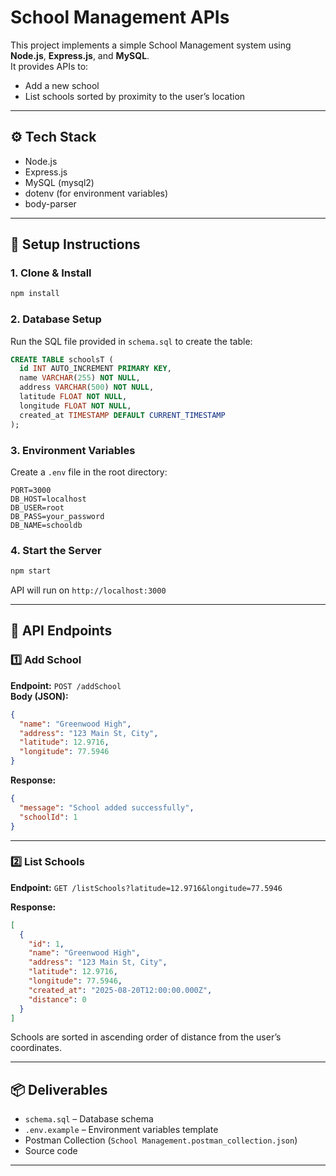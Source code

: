 # School Management APIs

This project implements a simple School Management system using **Node.js**, **Express.js**, and **MySQL**.  
It provides APIs to:
- Add a new school
- List schools sorted by proximity to the user’s location

---

## ⚙️ Tech Stack
- Node.js
- Express.js
- MySQL (mysql2)
- dotenv (for environment variables)
- body-parser

---

## 🚀 Setup Instructions

### 1. Clone & Install
```bash
npm install
```

### 2. Database Setup
Run the SQL file provided in `schema.sql` to create the table:
```sql
CREATE TABLE schoolsT (
  id INT AUTO_INCREMENT PRIMARY KEY,
  name VARCHAR(255) NOT NULL,
  address VARCHAR(500) NOT NULL,
  latitude FLOAT NOT NULL,
  longitude FLOAT NOT NULL,
  created_at TIMESTAMP DEFAULT CURRENT_TIMESTAMP
);
```

### 3. Environment Variables
Create a `.env` file in the root directory:
```env
PORT=3000
DB_HOST=localhost
DB_USER=root
DB_PASS=your_password
DB_NAME=schooldb
```

### 4. Start the Server
```bash
npm start
```

API will run on `http://localhost:3000`

---

## 📌 API Endpoints

### 1️⃣ Add School
**Endpoint:** `POST /addSchool`  
**Body (JSON):**
```json
{
  "name": "Greenwood High",
  "address": "123 Main St, City",
  "latitude": 12.9716,
  "longitude": 77.5946
}
```
**Response:**
```json
{
  "message": "School added successfully",
  "schoolId": 1
}
```

---

### 2️⃣ List Schools
**Endpoint:** `GET /listSchools?latitude=12.9716&longitude=77.5946`  

**Response:**
```json
[
  {
    "id": 1,
    "name": "Greenwood High",
    "address": "123 Main St, City",
    "latitude": 12.9716,
    "longitude": 77.5946,
    "created_at": "2025-08-20T12:00:00.000Z",
    "distance": 0
  }
]
```

Schools are sorted in ascending order of distance from the user’s coordinates.

---

## 📦 Deliverables
- `schema.sql` – Database schema
- `.env.example` – Environment variables template
- Postman Collection (`School Management.postman_collection.json`)
- Source code

---
